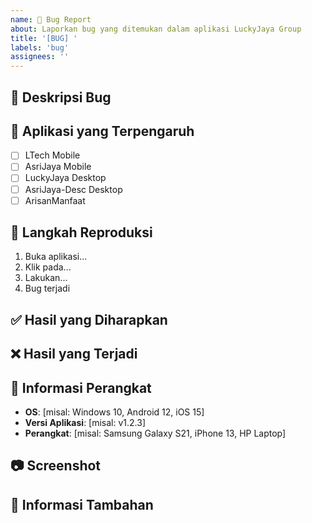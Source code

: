 ```yaml
---
name: 🐛 Bug Report
about: Laporkan bug yang ditemukan dalam aplikasi LuckyJaya Group
title: '[BUG] '
labels: 'bug'
assignees: ''
---
```


## 🐛 Deskripsi Bug
<!-- Jelaskan bug yang terjadi dengan jelas dan singkat -->

## 📱 Aplikasi yang Terpengaruh
<!-- Pilih aplikasi yang mengalami bug -->
- [ ] LTech Mobile
- [ ] AsriJaya Mobile  
- [ ] LuckyJaya Desktop
- [ ] AsriJaya-Desc Desktop
- [ ] ArisanManfaat

## 🔄 Langkah Reproduksi
<!-- Langkah-langkah untuk mereproduksi bug -->
1. Buka aplikasi...
2. Klik pada...
3. Lakukan...
4. Bug terjadi

## ✅ Hasil yang Diharapkan
<!-- Jelaskan apa yang seharusnya terjadi -->

## ❌ Hasil yang Terjadi
<!-- Jelaskan apa yang sebenarnya terjadi -->

## 📱 Informasi Perangkat
- **OS**: [misal: Windows 10, Android 12, iOS 15]
- **Versi Aplikasi**: [misal: v1.2.3]
- **Perangkat**: [misal: Samsung Galaxy S21, iPhone 13, HP Laptop]

## 📷 Screenshot
<!-- Jika memungkinkan, sertakan screenshot bug -->

## 📝 Informasi Tambahan
<!-- Informasi lain yang mungkin berguna untuk debugging -->
